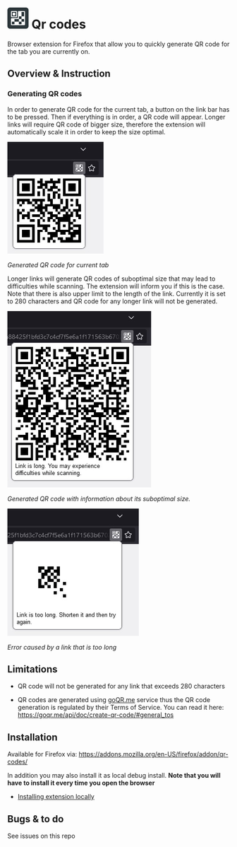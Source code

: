 # ![logo](src/icons/icon-48.png) Qr codes

Browser extension for Firefox that allow you to quickly generate QR code for the tab you are currently on.

## Overview & Instruction

### Generating QR codes
In order to generate QR code for the current tab, a button on the link bar has to be pressed. Then if everything is in order, a QR code will appear. Longer links will require QR code of bigger size, therefore the extension will automatically scale it in order to keep the size optimal.

![Generated QR code for current tab](assets/screenshot-1.jpg)

*Generated QR code for current tab*

Longer links will generate QR codes of suboptimal size that may lead to difficulties while scanning. The extension will inform you if this is the case. Note that there is also upper limit to the length of the link. Currently it is set to 280 characters and QR code for any longer link will not be generated.

![Generated QR code with information about its suboptimal size.](assets/screenshot-2.jpg)

*Generated QR code with information about its suboptimal size.*

![Error caused by a link that is too long](assets/screenshot-3.jpg)

*Error caused by a link that is too long*

## Limitations
- QR code will not be generated for any link that exceeds 280 characters

- QR codes are generated using [goQR.me](https://goqr.me/) service thus the QR code generation is regulated by their Terms of Service. You can read it here: https://goqr.me/api/doc/create-qr-code/#general_tos


## Installation
Available for Firefox via: https://addons.mozilla.org/en-US/firefox/addon/qr-codes/

In addition you may also install it as local debug install. **Note that you will have to install it every time you open the browser**
- [Installing extension locally](https://developer.mozilla.org/en-US/docs/Mozilla/Add-ons/WebExtensions/Your_first_WebExtension#installing)


## Bugs & to do
See issues on this repo